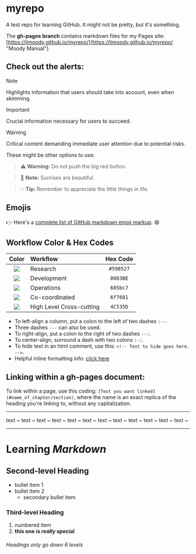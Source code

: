 # myrepo
A test repo for learning GitHub.
It might not be pretty, but it's something.

The **gh-pages branch** contains markdown files for my Pages site: [https://ljmoody.github.io/myrepo/](https://ljmoody.github.io/myrepo/ "Moody Manual").

## Check out the alerts:
> [!NOTE]  
> Highlights information that users should take into account, even when skimming.

> [!IMPORTANT]  
> Crucial information necessary for users to succeed.

> [!WARNING]  
> Critical content demanding immediate user attention due to potential risks.

These might be other options to use:
> :warning: **Warning:** Do not push the big red button.

> :memo: **Note:** Sunrises are beautiful.

> :bulb: **Tip:** Remember to appreciate the little things in life.

## Emojis
👉 Here's a [complete list of GitHub markdown emoji markup](https://gist.github.com/rxaviers/7360908). 😄

## Workflow Color & Hex Codes
| Color | Workflow | Hex Code |
|:--:|:--|:--:|
|<a href='#'><img valign='middle' src='https://readme-swatches.vercel.app/598527?style=round'/></a>|Research|`#598527`|
|<a href='#'><img valign='middle' src='https://readme-swatches.vercel.app/0083BE?style=round'/></a>|Development|`0083BE`|
|<a href='#'><img valign='middle' src='https://readme-swatches.vercel.app/685bc7?style=round'/></a>|Operations|`685bc7`|
|<a href='#'><img valign='middle' src='https://readme-swatches.vercel.app/6f7681?style=round'/></a>|Co-coordinated|`6f7681`|
|<a href='#'><img valign='middle' src='https://readme-swatches.vercel.app/4C535D?style=round'/></a>|High Level Cross-cutting|`4C535D`|

- To left-align a column, put a colon to the left of two dashes `:--`.
- Three dashes `---` can also be used.
- To right-align, put a colon to the right of two dashes `--:`.
- To center-align, surround a dash with two colons `:-:`.
- To hide text in an html comment, use this: `<!-- Text to hide goes here. -->`.
- Helpful inline formatting info: [click here](https://bookdown.org/yihui/bookdown/markdown-syntax.html#inline-formatting)

## Linking within a gh-pages document:
To link within a page, use this coding: `[Text you want linked](#name_of_chapter/section)`, where the name is an exact replica of the heading you're linking to, without any capitalization. 

---

text ~ text ~ text ~ text ~ text ~ text ~ text ~ text ~ text ~ text ~ text ~ text ~

---

# Learning _Markdown_

## Second-level Heading

- bullet item 1
- bullet item 2
  - secondary bullet item
  
### Third-level Heading

1. numbered item  
2. **this one is _really_ special**

###### Headings only go down 6 levels

